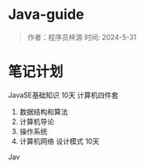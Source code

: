 # Java-guide
> 作者：程序员梓源
> 时间: 2024-5-31

# 笔记计划
JavaSE基础知识  10天
计算机四件套
 1. 数据结构和算法   
 2. 计算机导论
 3. 操作系统
 4. 计算机网络
设计模式        10天



Jav

